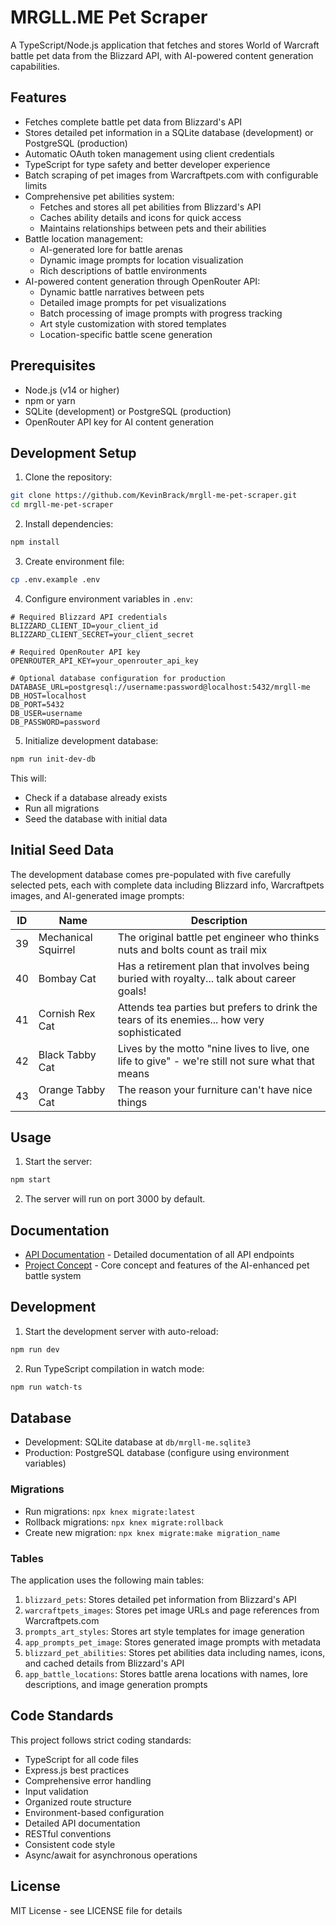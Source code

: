 # MRGLL.ME Pet Scraper

A TypeScript/Node.js application that fetches and stores World of Warcraft battle pet data from the Blizzard API, with AI-powered content generation capabilities.

## Features

-   Fetches complete battle pet data from Blizzard's API
-   Stores detailed pet information in a SQLite database (development) or PostgreSQL (production)
-   Automatic OAuth token management using client credentials
-   TypeScript for type safety and better developer experience
-   Batch scraping of pet images from Warcraftpets.com with configurable limits
-   Comprehensive pet abilities system:
    -   Fetches and stores all pet abilities from Blizzard's API
    -   Caches ability details and icons for quick access
    -   Maintains relationships between pets and their abilities
-   Battle location management:
    -   AI-generated lore for battle arenas
    -   Dynamic image prompts for location visualization
    -   Rich descriptions of battle environments
-   AI-powered content generation through OpenRouter API:
    -   Dynamic battle narratives between pets
    -   Detailed image prompts for pet visualizations
    -   Batch processing of image prompts with progress tracking
    -   Art style customization with stored templates
    -   Location-specific battle scene generation

## Prerequisites

-   Node.js (v14 or higher)
-   npm or yarn
-   SQLite (development) or PostgreSQL (production)
-   OpenRouter API key for AI content generation

## Development Setup

1. Clone the repository:

```bash
git clone https://github.com/KevinBrack/mrgll-me-pet-scraper.git
cd mrgll-me-pet-scraper
```

2. Install dependencies:

```bash
npm install
```

3. Create environment file:

```bash
cp .env.example .env
```

4. Configure environment variables in `.env`:

```
# Required Blizzard API credentials
BLIZZARD_CLIENT_ID=your_client_id
BLIZZARD_CLIENT_SECRET=your_client_secret

# Required OpenRouter API key
OPENROUTER_API_KEY=your_openrouter_api_key

# Optional database configuration for production
DATABASE_URL=postgresql://username:password@localhost:5432/mrgll-me
DB_HOST=localhost
DB_PORT=5432
DB_USER=username
DB_PASSWORD=password
```

5. Initialize development database:

```bash
npm run init-dev-db
```

This will:
- Check if a database already exists
- Run all migrations
- Seed the database with initial data

## Initial Seed Data

The development database comes pre-populated with five carefully selected pets, each with complete data including Blizzard info, Warcraftpets images, and AI-generated image prompts:

| ID | Name | Description |
|----|------|-------------|
| 39 | Mechanical Squirrel | The original battle pet engineer who thinks nuts and bolts count as trail mix |
| 40 | Bombay Cat | Has a retirement plan that involves being buried with royalty... talk about career goals! |
| 41 | Cornish Rex Cat | Attends tea parties but prefers to drink the tears of its enemies... how very sophisticated |
| 42 | Black Tabby Cat | Lives by the motto "nine lives to live, one life to give" - we're still not sure what that means |
| 43 | Orange Tabby Cat | The reason your furniture can't have nice things |

## Usage

1. Start the server:

```bash
npm start
```

2. The server will run on port 3000 by default.

## Documentation

- [API Documentation](docs/api/overview.md) - Detailed documentation of all API endpoints
- [Project Concept](docs/concepts/mrgll-me-concept.md) - Core concept and features of the AI-enhanced pet battle system

## Development

1. Start the development server with auto-reload:

```bash
npm run dev
```

2. Run TypeScript compilation in watch mode:

```bash
npm run watch-ts
```

## Database

-   Development: SQLite database at `db/mrgll-me.sqlite3`
-   Production: PostgreSQL database (configure using environment variables)

### Migrations

-   Run migrations: `npx knex migrate:latest`
-   Rollback migrations: `npx knex migrate:rollback`
-   Create new migration: `npx knex migrate:make migration_name`

### Tables

The application uses the following main tables:

1. `blizzard_pets`: Stores detailed pet information from Blizzard's API
2. `warcraftpets_images`: Stores pet image URLs and page references from Warcraftpets.com
3. `prompts_art_styles`: Stores art style templates for image generation
4. `app_prompts_pet_image`: Stores generated image prompts with metadata
5. `blizzard_pet_abilities`: Stores pet abilities data including names, icons, and cached details from Blizzard's API
6. `app_battle_locations`: Stores battle arena locations with names, lore descriptions, and image generation prompts

## Code Standards

This project follows strict coding standards:

-   TypeScript for all code files
-   Express.js best practices
-   Comprehensive error handling
-   Input validation
-   Organized route structure
-   Environment-based configuration
-   Detailed API documentation
-   RESTful conventions
-   Consistent code style
-   Async/await for asynchronous operations

## License

MIT License - see LICENSE file for details
